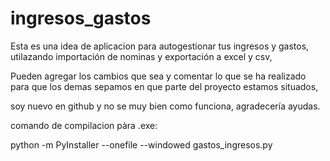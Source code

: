 # ingresos_gastos
Esta es una idea de aplicacion para autogestionar tus ingresos y gastos, utilazando importación de nominas y exportación a excel y csv, 

Pueden agregar los cambios que sea y comentar lo que se ha realizado para que los demas sepamos en que parte del proyecto estamos situados,

soy nuevo en github y no se muy bien como funciona, agradecería ayudas.


comando de compilacion pàra .exe:

python -m PyInstaller --onefile --windowed gastos_ingresos.py

